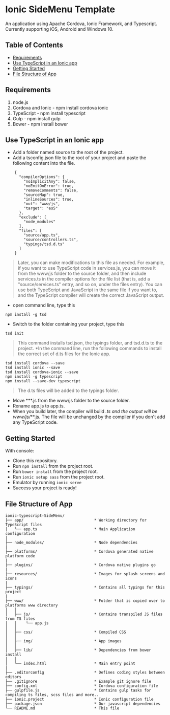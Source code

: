 # Ionic SideMenu Template

An application using Apache Cordova, Ionic Framework, and Typescript. Currently supporting iOS, Android and Windows 10.

## Table of Contents
 - [Requirements](#requirements)
 - [Use TypeScript in an Ionic app](#typescript-ionic)
 - [Getting Started](#getting-started)
 - [File Structure of App](#file-structure-of-app)


## Requirements
1. node.js
2. Cordova and Ionic - npm install cordova ionic
3. TypeScript - npm install typescript
4. Gulp - npm install gulp
5. Bower - npm install bower

## Use TypeScript in an Ionic app

* Add a folder named source to the root of the project.
* Add a tsconfig.json file to the root of your project and paste the following content into the file.
```
	{
	  "compilerOptions": {
		"noImplicitAny": false,
		"noEmitOnError": true,
		"removeComments": false,
		"sourceMap": true,
		"inlineSources": true,
		"out": "www/js",
		"target": "es5"
	  },
	  "exclude": [
		"node_modules"
	  ],
	  "files": [
		"source/app.ts",
		"source/controllers.ts",
		"typings/tsd.d.ts"
	  ]
	}
```
> Later, you can make modifications to this file as needed. For example, if you want to use TypeScript code in services.js, you can move it from the www/js folder to the source folder, and then include services.ts in the compiler options for the file list (that is, add a "source/services.ts" entry, and so on, under the files entry). You can use both TypeScript and JavaScript in the same file if you want to, and the TypeScript compiler will create the correct JavaScript output.
* open command line, type this
```
npm install -g tsd
```
* Switch to the folder containing your project, type this
```
tsd init
```
>This command installs tsd.json, the typings folder, and tsd.d.ts to the project.
*In the command line, run the following commands to install the correct set of d.ts files for the Ionic app.
```
tsd install cordova --save
tsd install ionic --save
tsd install cordova-ionic --save
npm install -g typescript
npm install --save-dev typescript
```
> The d.ts files will be added to the typings folder.
* Move ***.js from the www/js folder to the source folder.
* Rename app.js to app.ts.
* When you build later, the compiler will build *.ts and the output will be www/js/***.js. The file will be unchanged by the compiler if you don't add any TypeScript code.

## Getting Started

With console:
* Clone this repository.
* Run `npm install` from the project root.
* Run `bower install` from the project root.
* Run `ionic setup sass` from the project root.
* Emulator by running `ionic serve`
* Success your project is ready!

## File Structure of App

```
ionic-typescript-SideMenu/
├── app/                               * Working directory for TypeScript files
│   └── app.ts                         * Main Application configuration
│
├── node_modules/                      * Node dependencies
|
├── platforms/                         * Cordova generated native platform code
|
├── plugins/                           * Cordova native plugins go
|
├── resources/                         * Images for splash screens and icons
|
├── typings/                           * Contains all typings for this project
|
├── www/                               * Folder that is copied over to platforms www directory
│   │   
│   ├── js/                            * Contains transpiled JS files from TS files
│   │    └── app.js                 
│   │
│   ├── css/                           * Compiled CSS
│   │
│   ├── img/                           * App images
│   │
│   ├── lib/                           * Dependencies from bower install 
│   │
│   └── index.html                     * Main entry point
|
├── .editorconfig                      * Defines coding styles between editors
├── .gitignore                         * Example git ignore file
├── config.xml                         * Cordova configuration file
├── gulpfile.js                        * Contains gulp tasks for compiling ts files, scss files and more..
├── ionic.project                      * Ionic configuration file
├── package.json                       * Our javascript dependencies   
└── README.md                          * This file
```

